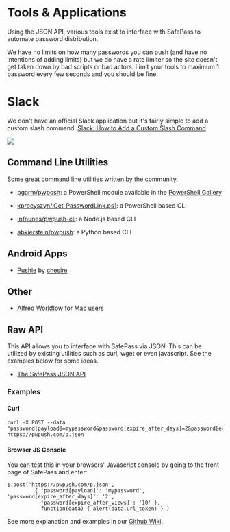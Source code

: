 # Tools & Applications

Using the JSON API, various tools exist to interface with SafePass to automate password distribution.

We have no limits on how many passwords you can push (and have no intentions of adding limits) but we do have a rate limiter so the site doesn't get taken down by bad scripts or bad actors.  Limit your tools to maximum 1 password every few seconds and you should be fine.

# Slack

We don't have an official Slack application but it's fairly simple to add a custom slash command: [Slack: How to Add a Custom Slash Command](https://github.com/pglombardo/PasswordPusher/wiki/PasswordPusher-&-Slack:-Custom-Slash-Command)

![](https://disznc.s3.amazonaws.com/pwpush-slack.png)

## Command Line Utilities

Some great command line utilities written by the community.

* [pgarm/pwposh](https://github.com/pgarm/pwposh): a PowerShell module available in the [PowerShell Gallery](https://www.powershellgallery.com/packages/PwPoSh/)

*  [kprocyszyn/.Get-PasswordLink.ps1](https://github.com/kprocyszyn/tools/blob/master/Get-PasswordLink/Get-PasswordLink.ps1): a PowerShell based CLI

*  [lnfnunes/pwpush-cli](https://github.com/lnfnunes/pwpush-cli): a Node.js based CLI 

* [abkierstein/pwpush](https://github.com/abkierstein/pwpush): a Python based CLI

## Android Apps

*  [Pushie](https://play.google.com/store/apps/details?id=com.chesire.pushie) by [chesire](https://github.com/chesire)

## Other

* [Alfred Workflow](http://www.packal.org/workflow/passwordpusher) for Mac users

## Raw API

This API allows you to interface with SafePass via JSON.  This can be utilized by existing utilities such as curl, wget or even javascript.  See the examples below for some ideas.

* [The SafePass JSON API](https://github.com/pglombardo/PasswordPusher/wiki/Password-API)

### Examples

#### Curl

```
curl -X POST --data "password[payload]=mypassword&password[expire_after_days]=2&password[expire_after_views]=10" https://pwpush.com/p.json
```

#### Browser JS Console

You can test this in your browsers' Javascript console by going to the front page of SafePass and enter:

```
$.post('https://pwpush.com/p.json',
         { 'password[payload]': 'mypassword', 'password[expire_after_days]': '2',
           'password[expire_after_views]': '10' }, 
           function(data) { alert(data.url_token) } )
```

See more explanation and examples in our [Github Wiki](https://github.com/pglombardo/PasswordPusher/wiki/Password-API).